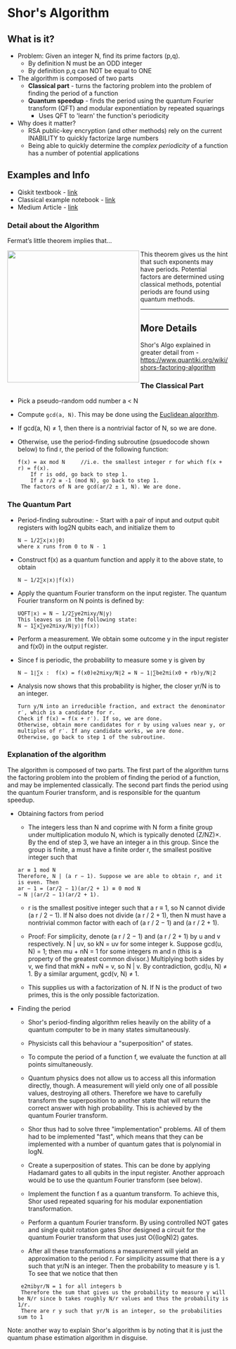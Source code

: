 # Shor's Algorithm

## What is it?

- Problem: Given an integer N, find its prime factors (p,q). 
    - By definition N must be an ODD integer
    - By definition p,q can NOT be equal to ONE  
- The algorithm is composed of two parts
    - **Classical part** -  turns the factoring problem into the problem of finding the period of a function 
    - **Quantum speedup** -  finds the period using the quantum Fourier transform (QFT) and modular exponentiation by repeated squarings
        -  Uses QFT to 'learn' the function's periodicity 
- Why does it matter? 
    - RSA public-key encryption (and other methods) rely on the current INABILITY to quickly factorize large numbers
    - Being able to quickly determine the *complex periodicity* of a function has a number of potential applications

## Examples and Info

- Qiskit textbook - [link](https://qiskit.org/textbook/ch-algorithms/shor.html#1.-The-Problem:-Period-Finding)
- Classical example notebook - [link](https://github.com/PotatoDrug/Quantum-Cryptography/blob/master/Shor/Shor's%20Algorithm.ipynb)
- Medium Article - [link](https://towardsdatascience.com/quantum-factorization-b3f44be9d738)

### Detail about the Algorithm

Fermat’s little theorem implies that...

<img src="https://github.com/lynnlangit/learning-quantum/blob/main/images/fermat.png" width=300 align=left>

This theorem gives us the hint that such exponents may have periods.  Potential factors are determined using classical methods, potential periods are found using quantum methods.

---
## More Details

Shor's Algo explained in greater detail from - https://www.quantiki.org/wiki/shors-factoring-algorithm  

### The Classical Part

- Pick a pseudo-random odd number a < N
- Compute `gcd(a, N)`. This may be done using the [Euclidean algorithm](https://en.wikipedia.org/wiki/Euclidean_algorithm).
- If gcd(a, N) ≠ 1, then there is a nontrivial factor of N, so we are done.
- Otherwise, use the period-finding subroutine (psuedocode shown below) to find r, the period of the following function:

    ```
    f(x) = ax mod N     //i.e. the smallest integer r for which f(x + r) = f(x).
        If r is odd, go back to step 1.
        If a r/2 ≡ -1 (mod N), go back to step 1.
     The factors of N are gcd(ar/2 ± 1, N). We are done.
    ```


### The Quantum Part

- Period-finding subroutine: - Start with a pair of input and output qubit registers with log2N qubits each, and initialize them to
    ```
    N − 1/2∑x∣x⟩∣0⟩
    where x runs from 0 to N - 1
    ```

- Construct f(x) as a quantum function and apply it to the above state, to obtain
    ```
    N − 1/2∑x∣x⟩∣f(x)⟩
    ```

- Apply the quantum Fourier transform on the input register. The quantum Fourier transform on N points is defined by: 
    ```
    UQFT∣x⟩ = N − 1/2∑ye2πixy/N∣y⟩
    This leaves us in the following state:
    N − 1∑x∑ye2πixy/N∣y⟩∣f(x)⟩
    ```

- Perform a measurement. We obtain some outcome y in the input register and f(x0) in the output register. 
- Since f is periodic, the probability to measure some y is given by
    ```
    N − 1∣∑x :  f(x) = f(x0)e2πixy/N∣2 = N − 1∣∑be2πi(x0 + rb)y/N∣2
    ```

- Analysis now shows that this probability is higher, the closer yr/N is to an integer.
    ```
    Turn y/N into an irreducible fraction, and extract the denominator r′, which is a candidate for r.
    Check if f(x) = f(x + r′). If so, we are done.
    Otherwise, obtain more candidates for r by using values near y, or multiples of r′. If any candidate works, we are done.
    Otherwise, go back to step 1 of the subroutine.
    ```

### Explanation of the algorithm

The algorithm is composed of two parts. The first part of the algorithm turns the factoring problem into the problem of finding the period of a function, and may be implemented classically. The second part finds the period using the quantum Fourier transform, and is responsible for the quantum speedup.

- Obtaining factors from period
    - The integers less than N and coprime with N form a finite group under multiplication modulo N, which is typically denoted (Z/NZ)×. By the end of step 3, we have an integer a in this group. Since the group is finite, a must have a finite order r, the smallest positive integer such that
    ```
    ar ≡ 1 mod N
    Therefore, N | (a r − 1). Suppose we are able to obtain r, and it is even. Then
    ar − 1 = (ar/2 − 1)(ar/2 + 1) ≡ 0 mod N
    ⇒ N ∣(ar/2 − 1)(ar/2 + 1).
    ```

    - r is the smallest positive integer such that a r ≡ 1, so N cannot divide (a r / 2 − 1). If N also does not divide (a r / 2 + 1), then N must have a nontrivial common factor with each of (a r / 2 − 1) and (a r / 2 + 1).

    - Proof: For simplicity, denote (a r / 2 − 1) and (a r / 2 + 1) by u and v respectively. N | uv, so kN = uv for some integer k. Suppose gcd(u, N) = 1; then mu + nN = 1 for some integers m and n (this is a property of the greatest common divisor.) Multiplying both sides by v, we find that mkN + nvN = v, so N | v. By contradiction, gcd(u, N) ≠ 1. By a similar argument, gcd(v, N) ≠ 1.

    - This supplies us with a factorization of N. If N is the product of two primes, this is the only possible factorization.

- Finding the period
    - Shor's period-finding algorithm relies heavily on the ability of a quantum computer to be in many states simultaneously. 
    - Physicists call this behaviour a "superposition" of states. 
    - To compute the period of a function f, we evaluate the function at all points simultaneously.

    - Quantum physics does not allow us to access all this information directly, though. A measurement will yield only one of all possible values, destroying all others. Therefore we have to carefully transform the superposition to another state that will return the correct answer with high probability. This is achieved by the quantum Fourier transform.

    - Shor thus had to solve three "implementation" problems. All of them had to be implemented "fast", which means that they can be implemented with a number of quantum gates that is polynomial in logN.

    - Create a superposition of states. This can be done by applying Hadamard gates to all qubits in the input register. Another approach would be to use the quantum Fourier transform (see below).

    - Implement the function f as a quantum transform. To achieve this, Shor used repeated squaring for his modular exponentiation transformation.

    - Perform a quantum Fourier transform. By using controlled NOT gates and single qubit rotation gates Shor designed a circuit for the quantum Fourier transform that uses just O((logN)2) gates.

    - After all these transformations a measurement will yield an approximation to the period r. For simplicity assume that there is a y such that yr/N is an integer. Then the probability to measure y is 1. To see that we notice that then
    ```
     e2πibyr/N = 1 for all integers b
     Therefore the sum that gives us the probability to measure y will be N/r since b takes roughly N/r values and thus the probability is 1/r. 
     There are r y such that yr/N is an integer, so the probabilities sum to 1
     ```

Note: another way to explain Shor's algorithm is by noting that it is just the quantum phase estimation algorithm in disguise.


